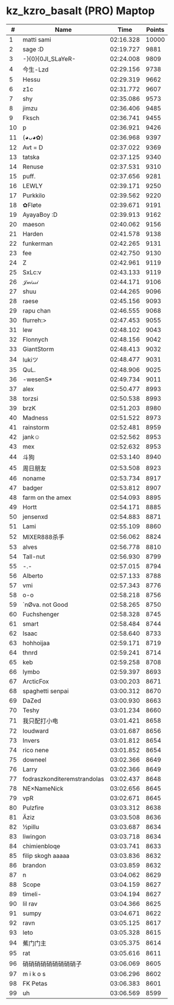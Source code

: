 # kz_kzro_basalt (PRO) Maptop

|  # | Name | Time | Points |
|-------------- | -------------- | -------------- | -------------- | 
| 1 | matti sami | 02:16.328 | 10000 | 
| 2 | sage :D | 02:19.727 | 9881 | 
| 3 | -}{0}{0JI_SLaYeR- | 02:24.008 | 9809 | 
| 4 | 今生-Lzd | 02:29.156 | 9738 | 
| 5 | Hessu | 02:29.319 | 9662 | 
| 6 | z1c | 02:31.772 | 9607 | 
| 7 | shy | 02:35.086 | 9573 | 
| 8 | jimzu | 02:36.406 | 9485 | 
| 9 | Fksch | 02:36.741 | 9455 | 
| 10 | p | 02:36.921 | 9426 | 
| 11 | (◕ᴗ◕✿) | 02:36.968 | 9397 | 
| 12 | Avt = D | 02:37.022 | 9369 | 
| 13 | tatska | 02:37.125 | 9340 | 
| 14 | Renuse | 02:37.531 | 9310 | 
| 15 | puff. | 02:37.656 | 9281 | 
| 16 | LEWLY | 02:39.171 | 9250 | 
| 17 | Purkkilo | 02:39.562 | 9220 | 
| 18 | ✿Fløte | 02:39.671 | 9191 | 
| 19 | AyayaBoy :D | 02:39.913 | 9162 | 
| 20 | maeson | 02:40.062 | 9156 | 
| 21 | Harden | 02:41.578 | 9138 | 
| 22 | funkerman | 02:42.265 | 9131 | 
| 23 | fee | 02:42.750 | 9130 | 
| 24 | Z | 02:42.961 | 9119 | 
| 25 | SxLc:v | 02:43.133 | 9119 | 
| 26 | 𝒥𝓊𝒾𝓈𝓈𝒾 | 02:44.171 | 9106 | 
| 27 | shuu | 02:44.265 | 9096 | 
| 28 | raese | 02:45.156 | 9093 | 
| 29 | rapu chan | 02:46.555 | 9068 | 
| 30 | flurreh:> | 02:47.453 | 9055 | 
| 31 | lew | 02:48.102 | 9043 | 
| 32 | Flonnych | 02:48.156 | 9042 | 
| 33 | GiantStorm | 02:48.413 | 9032 | 
| 34 | lukiツ | 02:48.477 | 9031 | 
| 35 | QuL. | 02:48.906 | 9025 | 
| 36 | -wesenS* | 02:49.734 | 9011 | 
| 37 | alex | 02:50.477 | 8993 | 
| 38 | torzsi | 02:50.538 | 8993 | 
| 39 | brzK | 02:51.203 | 8980 | 
| 40 | Madness | 02:51.522 | 8973 | 
| 41 | rainstorm | 02:52.481 | 8959 | 
| 42 | jank☺ | 02:52.562 | 8953 | 
| 43 | mex | 02:52.632 | 8953 | 
| 44 | 斗狗 | 02:53.140 | 8940 | 
| 45 | 周日朋友 | 02:53.508 | 8923 | 
| 46 | noname | 02:53.734 | 8917 | 
| 47 | badger | 02:53.812 | 8907 | 
| 48 | farm on the amex | 02:54.093 | 8895 | 
| 49 | Hortt | 02:54.171 | 8885 | 
| 50 | jensenxd | 02:54.883 | 8871 | 
| 51 | Lami | 02:55.109 | 8860 | 
| 52 | MIXER888杀手 | 02:56.062 | 8824 | 
| 53 | alves | 02:56.778 | 8810 | 
| 54 | Tall-nut | 02:56.930 | 8799 | 
| 55 | -.- | 02:57.015 | 8794 | 
| 56 | Alberto | 02:57.133 | 8788 | 
| 57 | vmi | 02:57.343 | 8776 | 
| 58 | o-o | 02:58.218 | 8756 | 
| 59 | `nØva. not Good | 02:58.265 | 8750 | 
| 60 | Fuchshenger | 02:58.328 | 8745 | 
| 61 | smart | 02:58.484 | 8744 | 
| 62 | Isaac | 02:58.640 | 8733 | 
| 63 | hohhoijaa | 02:59.171 | 8719 | 
| 64 | thnrd | 02:59.241 | 8714 | 
| 65 | keb | 02:59.258 | 8708 | 
| 66 | lymbo | 02:59.397 | 8693 | 
| 67 | ArcticFox | 03:00.203 | 8671 | 
| 68 | spaghetti senpai | 03:00.312 | 8670 | 
| 69 | DaZed | 03:00.930 | 8663 | 
| 70 | Teshy | 03:01.234 | 8660 | 
| 71 | 我只配打小电 | 03:01.421 | 8658 | 
| 72 | loudward | 03:01.687 | 8656 | 
| 73 | Invers | 03:01.812 | 8654 | 
| 74 | rico nene | 03:01.852 | 8654 | 
| 75 | downeel | 03:02.366 | 8649 | 
| 76 | Larry | 03:02.366 | 8649 | 
| 77 | fodraszkonditeremstrandolas | 03:02.437 | 8648 | 
| 78 | NE×NameNick | 03:02.656 | 8645 | 
| 79 | vpR | 03:02.671 | 8645 | 
| 80 | Pulzfire | 03:03.312 | 8638 | 
| 81 | Äziz | 03:03.508 | 8636 | 
| 82 | ½pillu | 03:03.687 | 8634 | 
| 83 | liwingon | 03:03.718 | 8634 | 
| 84 | chimienbloqe | 03:03.741 | 8633 | 
| 85 | filip skogh aaaaa | 03:03.836 | 8632 | 
| 86 | brandon | 03:03.859 | 8632 | 
| 87 | n | 03:04.062 | 8629 | 
| 88 | Scope | 03:04.159 | 8627 | 
| 89 | timeli- | 03:04.194 | 8627 | 
| 90 | lil rav | 03:04.366 | 8625 | 
| 91 | sumpy | 03:04.671 | 8622 | 
| 92 | ravn | 03:05.125 | 8617 | 
| 93 | leto | 03:05.328 | 8615 | 
| 94 | 蕉门门主 | 03:05.375 | 8614 | 
| 95 | rat | 03:05.616 | 8611 | 
| 96 | 硝硝硝硝硝硝硝硝硝子 | 03:06.069 | 8605 | 
| 97 | m i k o s | 03:06.296 | 8602 | 
| 98 | FK Petas | 03:06.383 | 8601 | 
| 99 | uh | 03:06.569 | 8599 | 

